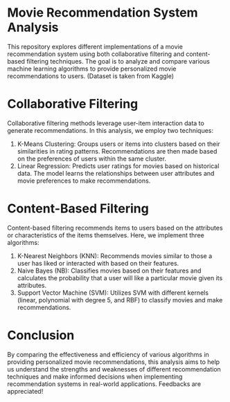 # Movie Recommendation System Analysis

This repository explores different implementations of a movie recommendation system using both collaborative filtering and content-based filtering techniques. The goal is to analyze and compare various machine learning algorithms to provide personalized movie recommendations to users. (Dataset is taken from Kaggle) 

# Collaborative Filtering
Collaborative filtering methods leverage user-item interaction data to generate recommendations. In this analysis, we employ two techniques:

1. K-Means Clustering: Groups users or items into clusters based on their similarities in rating patterns. Recommendations are then made based on the preferences of users within the same cluster.
2. Linear Regression: Predicts user ratings for movies based on historical data. The model learns the relationships between user attributes and movie preferences to make recommendations.

# Content-Based Filtering
Content-based filtering recommends items to users based on the attributes or characteristics of the items themselves. Here, we implement three algorithms:

1. K-Nearest Neighbors (KNN): Recommends movies similar to those a user has liked or interacted with based on their features.
2. Naive Bayes (NB): Classifies movies based on their features and calculates the probability that a user will like a particular movie given its attributes.
3. Support Vector Machine (SVM): Utilizes SVM with different kernels (linear, polynomial with degree 5, and RBF) to classify movies and make recommendations.

# Conclusion
By comparing the effectiveness and efficiency of various algorithms in providing personalized movie recommendations, this analysis aims to help us understand the strengths and weaknesses of different recommendation techniques and make informed decisions when implementing recommendation systems in real-world applications. Feedbacks are appreciated!

